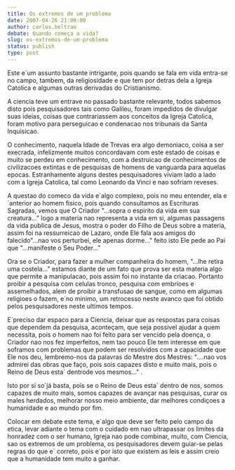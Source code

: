 ```yaml
---
title: Os extremos de um problema
date: 2007-04-26 21:00:00
author: carlos.beltrao
debate: Quando começa a vida?
slug: os-extremos-de-um-problema
status: publish 
type: post
---
```


Este e´um assunto bastante intrigante, pois quando se fala em vida entra-se no campo, tambem, da religiosidade e que tem por detras dela a Igreja Catolica e algumas outras derivadas do Cristianismo.  

A ciencia teve um entrave no passado bastante relevante, todos sabemos disto pois pesquisadores tais como Galileu, foram impedidos de divulgar suas ideias, coisas que contrariassem aos conceitos da Igreja Catolica, foram motivo para perseguicao e condenacao nos tribunais da Santa Inquisicao.   

O conhecimento, naquela Idade de Trevas era algo demoniaco, coisa a ser execrada, infelizmente muitos concordavam com este estado de coisas e muito se perdeu em conhecimento, com a destruicao de conhecimentos de civilizacoes extintas e de pesquisas de homens de vanguarda para aquelas epocas. Estranhamente alguns destes pesquisadores viviam lado a lado com a Igreja Catolica, tal como Leonardo da Vinci e nao sofriam reveses.  

A questao do comeco da vida e´algo complexo, pois no meu entender, ela e´anterior ao homem fisico, pois quando consultamos as Escrituras Sagradas, vemos que O Criador "...sopra o espirito da vida em sua creatura..." logo a materia nao representa a vida em si, algumas passagens da vida publica de Jesus, mostra o poder do Filho de Deus sobre a materia, assim foi na ressurreicao de Lazaro, onde Ele fala aos amigos do falecido"...nao vos perturbei, ele apenas dorme..." feito isto Ele pede ao Pai que "...manifeste o Seu Poder..."  

Ora se o Criador, para fazer a mulher companheira do homem, "...lhe retira uma costela..." estamos diante de um fato que prova ser esta materia algo que permite a manipulacao, pois assim foi no instante da criacao. Portanto proibir a pesquisa com celulas tronco, pesquisa com embrioes e assemelhados, alem de proibir a transfusao de sangue, como em algumas religioes o fazem, e´no minimo, um retrocesso neste avanco que foi obtido pelos pesquisadores neste ultimos tempos.   

E´preciso dar espaco para a Ciencia, deixar que as respostas para coisas que dependem da pesquisa, aconteçam, que seja possivel ajudar a quem necessita, pois o homem nao foi feito para ser vencido pela doença, o Criador nao nos fez imperfeitos, nem tao pouco Ele tem interesse em que soframos com problemas que podem ser resolvidos com a capacidade que Ele nos deu, lembremo-nos da palavras do Mestre dos Mestres: "....nao vos admirei das obras que faço, pois sois capazes disto e muito mais, pois o Reino de Deus esta´ dentrode vos mesmos..." .  

 Isto por si so´já basta, pois se o Reino de Deus esta´ dentro de nos, somos capazes de muito mais, somos capazes de avançar nas pesquisas, curar os males herdados, melhorar nosso meio ambiente, dar melhores condiçoes a humanidade e ao mundo por fim.   

Colocar em debate este tema, e´algo que deve ser feito pelo campo da etica, levar adiante o tema com o cuidado em nao ultrapassar os limites da honradez com o ser humano, Igreja nao pode combinar, muito, com Ciencia, sao os extremos de um problema, os pesquisadores devem guiar-se pelas regras do que e´ correto, pois e´por isto que existem as leis e assim creio que a humanidade tem muito a ganhar.
